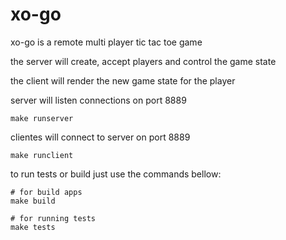 # xo-go
xo-go is a remote multi player tic tac toe game

the server will create, accept players and control the game state

the client will render the new game state for the player

server will listen connections on port 8889
```shell
make runserver
```

clientes will connect to server on port 8889
```shell
make runclient
```

to run tests or build just use the commands bellow:
```shell
# for build apps
make build

# for running tests
make tests
```